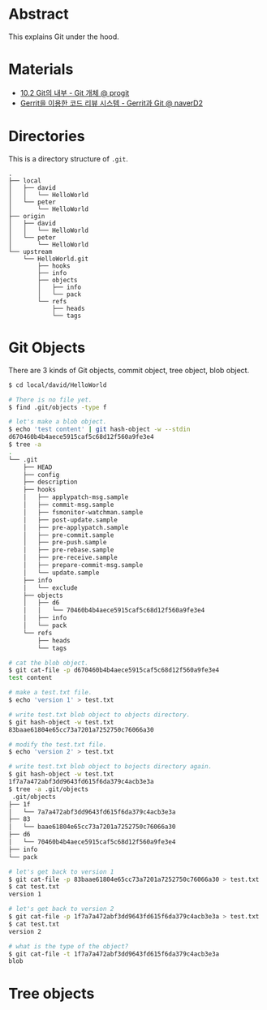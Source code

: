 # Abstract

This explains Git under the hood.

# Materials

* [10.2 Git의 내부 - Git 개체 @ progit](https://git-scm.com/book/ko/v2/Git%EC%9D%98-%EB%82%B4%EB%B6%80-Git-%EA%B0%9C%EC%B2%B4)
* [Gerrit을 이용한 코드 리뷰 시스템 - Gerrit과 Git @ naverD2](https://d2.naver.com/helloworld/1859580)

# Directories

This is a directory structure of `.git`.

```
.
├── local
│   ├── david
│   │   └── HelloWorld
│   └── peter
│       └── HelloWorld
├── origin
│   ├── david
│   │   └── HelloWorld
│   └── peter
│       └── HelloWorld
└── upstream
    └── HelloWorld.git
        ├── hooks
        ├── info
        ├── objects
        │   ├── info
        │   └── pack
        └── refs
            ├── heads
            └── tags
```

# Git Objects

There are 3 kinds of Git objects, commit object, tree object, blob object.

```bash
$ cd local/david/HelloWorld

# There is no file yet.
$ find .git/objects -type f

# let's make a blob object.
$ echo 'test content' | git hash-object -w --stdin
d670460b4b4aece5915caf5c68d12f560a9fe3e4
$ tree -a
.
└── .git
    ├── HEAD
    ├── config
    ├── description
    ├── hooks
    │   ├── applypatch-msg.sample
    │   ├── commit-msg.sample
    │   ├── fsmonitor-watchman.sample
    │   ├── post-update.sample
    │   ├── pre-applypatch.sample
    │   ├── pre-commit.sample
    │   ├── pre-push.sample
    │   ├── pre-rebase.sample
    │   ├── pre-receive.sample
    │   ├── prepare-commit-msg.sample
    │   └── update.sample
    ├── info
    │   └── exclude
    ├── objects
    │   ├── d6
    │   │   └── 70460b4b4aece5915caf5c68d12f560a9fe3e4
    │   ├── info
    │   └── pack
    └── refs
        ├── heads
        └── tags

# cat the blob object.
$ git cat-file -p d670460b4b4aece5915caf5c68d12f560a9fe3e4
test content

# make a test.txt file.
$ echo 'version 1' > test.txt

# write test.txt blob object to objects directory.
$ git hash-object -w test.txt
83baae61804e65cc73a7201a7252750c76066a30

# modify the test.txt file.
$ echo 'version 2' > test.txt

# write test.txt blob object to bojects directory again.
$ git hash-object -w test.txt
1f7a7a472abf3dd9643fd615f6da379c4acb3e3a
$ tree -a .git/objects
 .git/objects
├── 1f
│   └── 7a7a472abf3dd9643fd615f6da379c4acb3e3a
├── 83
│   └── baae61804e65cc73a7201a7252750c76066a30
├── d6
│   └── 70460b4b4aece5915caf5c68d12f560a9fe3e4
├── info
└── pack

# let's get back to version 1
$ git cat-file -p 83baae61804e65cc73a7201a7252750c76066a30 > test.txt
$ cat test.txt
version 1

# let's get back to version 2
$ git cat-file -p 1f7a7a472abf3dd9643fd615f6da379c4acb3e3a > test.txt
$ cat test.txt
version 2

# what is the type of the object?
$ git cat-file -t 1f7a7a472abf3dd9643fd615f6da379c4acb3e3a
blob
```

# Tree objects

# 

